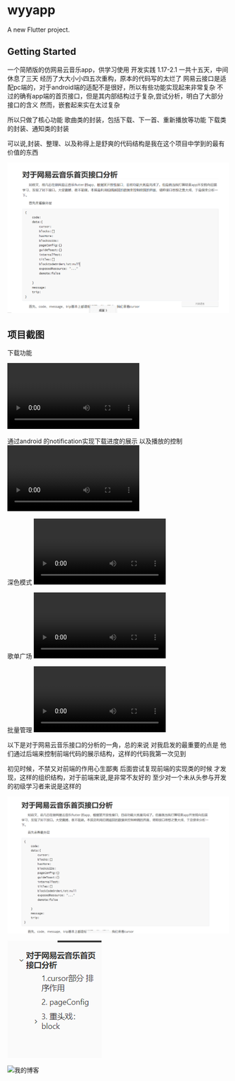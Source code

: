 # wyyapp

A new Flutter project.

## Getting Started

一个简陋版的仿网易云音乐app，供学习使用
开发实践
1.17-2.1 一共十五天，中间休息了三天
经历了大大小小四五次重构，原本的代码写的太烂了
网易云接口是适配pc端的，对于android端的适配不是很好，所以有些功能实现起来非常复杂
不过的确有app端的首页接口，但是其内部结构过于复杂,尝试分析，明白了大部分接口的含义
然而，嵌套起来实在太过复杂

所以只做了核心功能
歌曲类的封装，包括下载、下一首、重新播放等功能
下载类的封装、通知类的封装

可以说,封装、整理、以及称得上是舒爽的代码结构是我在这个项目中学到的最有价值的东西

![img.png](source/analyze.png)

## 项目截图

下载功能

![下载功能展示](source/download.mp4)

通过android 的notification实现下载进度的展示 以及播放的控制
![notification.mp4](source/notificationAmusiclist.mp4)

深色模式
![dark](source/darkmode.mp4)

歌单广场
![play](source/playsq.mp4)

批量管理
![playlist](source/addtoplaylist.mp4)

以下是对于网易云音乐接口的分析的一角，总的来说
对我启发的最重要的点是
他们通过后端来控制前端代码的展示结构，这样的代码我第一次见到

初见时候，不禁又对前端的作用心生鄙夷
后面尝试复现前端的实现类的时候
才发现，这样的组织结构，对于前端来说,是非常不友好的
至少对一个未从头参与开发的初级学习者来说是这样的

![img.png](source/img.png)

![img.png](source/img23.png)

![我的博客](https://www.holdme.fun/)